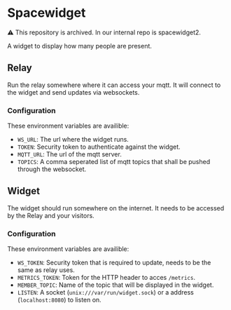 # Spacewidget

⚠️ This repository is archived. In our internal repo is spacewidget2.

A widget to display how many people are present.

## Relay

Run the relay somewhere where it can access your mqtt. It will connect to the widget and send updates via websockets.

### Configuration

These environment variables are availible:

* `WS_URL`: The url where the widget runs.
* `TOKEN`: Security token to authenticate against the widget.
* `MQTT_URL`: The url of the mqtt server.
* `TOPICS`: A comma seperated list of mqtt topics that shall be pushed through the websocket.

## Widget

The widget should run somewhere on the internet. It needs to be accessed by the Relay and your visitors.

### Configuration

These environment variables are availible:

* `WS_TOKEN`: Security token that is required to update, needs to be the same as relay uses.
* `METRICS_TOKEN`: Token for the HTTP header to acces `/metrics`.
* `MEMBER_TOPIC`: Name of the topic that will be displayed in the widget.
* `LISTEN`: A socket (`unix:///var/run/widget.sock`) or a address (`localhost:8080`) to listen on.
